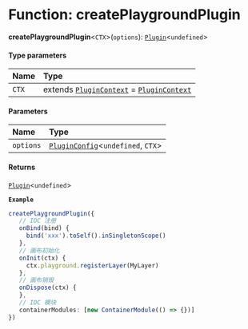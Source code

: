 # Function: createPlaygroundPlugin

**createPlaygroundPlugin**<`CTX`>(`options`): [`Plugin`](/auto-docs/free-layout-editor/variables/Plugin-1.md)<`undefined`>

#### Type parameters

| Name | Type |
| :------ | :------ |
| `CTX` | extends [`PluginContext`](/auto-docs/free-layout-editor/variables/PluginContext-1.md) = [`PluginContext`](/auto-docs/free-layout-editor/variables/PluginContext-1.md) |

#### Parameters

| Name | Type |
| :------ | :------ |
| `options` | [`PluginConfig`](/auto-docs/free-layout-editor/interfaces/PluginConfig.md)<`undefined`, `CTX`> |

#### Returns

[`Plugin`](/auto-docs/free-layout-editor/variables/Plugin-1.md)<`undefined`>

**`Example`**

```ts
createPlaygroundPlugin({
   // IOC 注册
   onBind(bind) {
     bind('xxx').toSelf().inSingletonScope()
   },
   // 画布初始化
   onInit(ctx) {
     ctx.playground.registerLayer(MyLayer)
   },
   // 画布销毁
   onDispose(ctx) {
   },
   // IOC 模块
   containerModules: [new ContainerModule(() => {})]
})
```
